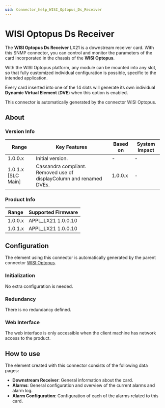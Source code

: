 ```yaml
---
uid: Connector_help_WISI_Optopus_Ds_Receiver
---
```


# WISI Optopus Ds Receiver

The **WISI Optopus Ds Receiver** LX21 is a downstream receiver card. With this SNMP connector, you can control and monitor the parameters of the card incorporated in the chassis of the **WISI Optopus**.

With the WISI Optopus platform, any module can be mounted into any slot, so that fully customized individual configuration is possible, specific to the intended application.

Every card inserted into one of the 14 slots will generate its own individual **Dynamic Virtual Element** (**DVE**) when this option is enabled.

This connector is automatically generated by the connector WISI Optopus.

## About

### Version Info

| **Range**            | **Key Features**                                                    | **Based on** | **System Impact** |
|----------------------|---------------------------------------------------------------------|--------------|-------------------|
| 1.0.0.x              | Initial version.                                                    | \-           | \-                |
| 1.0.1.x \[SLC Main\] | Cassandra compliant. Removed use of displayColumn and renamed DVEs. | 1.0.0.x      | \-                |

### Product Info

| **Range** | **Supported Firmware** |
|-----------|------------------------|
| 1.0.0.x   | APPL_LX21 1.0.0.10     |
| 1.0.1.x   | APPL_LX21 1.0.0.10     |

## Configuration

The element using this connector is automatically generated by the parent connector [WISI Optopus](xref:Connector_help_WISI_Optopus).

### Initialization

No extra configuration is needed.

### Redundancy

There is no redundancy defined.

### Web Interface

The web interface is only accessible when the client machine has network access to the product.

## How to use

The element created with this connector consists of the following data pages:

- **Downstream Receiver**: General information about the card.
- **Alarms**: General configuration and overview of the current alarms and alarm log.
- **Alarm Configuration**: Configuration of each of the alarms related to this card.
